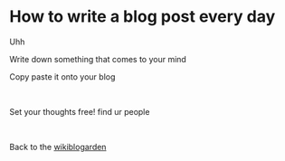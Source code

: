 # How to write a blog post every day

Uhh

Write down something that comes to your mind

Copy paste it onto your blog

<br>

Set your thoughts free! find ur people 

<br>

Back to the [wikiblogarden](/wikiblogarden)

